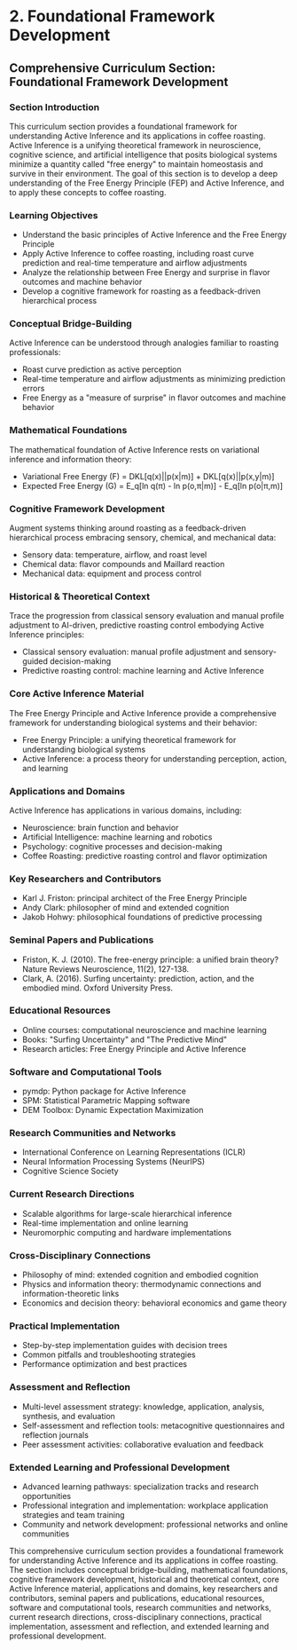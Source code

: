 # 2. Foundational Framework Development

## Comprehensive Curriculum Section: Foundational Framework Development

### Section Introduction

This curriculum section provides a foundational framework for understanding Active Inference and its applications in coffee roasting. Active Inference is a unifying theoretical framework in neuroscience, cognitive science, and artificial intelligence that posits biological systems minimize a quantity called "free energy" to maintain homeostasis and survive in their environment. The goal of this section is to develop a deep understanding of the Free Energy Principle (FEP) and Active Inference, and to apply these concepts to coffee roasting.

### Learning Objectives

* Understand the basic principles of Active Inference and the Free Energy Principle
* Apply Active Inference to coffee roasting, including roast curve prediction and real-time temperature and airflow adjustments
* Analyze the relationship between Free Energy and surprise in flavor outcomes and machine behavior
* Develop a cognitive framework for roasting as a feedback-driven hierarchical process

### Conceptual Bridge-Building

Active Inference can be understood through analogies familiar to roasting professionals:

* Roast curve prediction as active perception
* Real-time temperature and airflow adjustments as minimizing prediction errors
* Free Energy as a "measure of surprise" in flavor outcomes and machine behavior

### Mathematical Foundations

The mathematical foundation of Active Inference rests on variational inference and information theory:

* Variational Free Energy (F) = DKL[q(x)||p(x|m)] + DKL[q(x)||p(x,y|m)]
* Expected Free Energy (G) = E_q[ln q(π) - ln p(o,π|m)] - E_q[ln p(o|π,m)]

### Cognitive Framework Development

Augment systems thinking around roasting as a feedback-driven hierarchical process embracing sensory, chemical, and mechanical data:

* Sensory data: temperature, airflow, and roast level
* Chemical data: flavor compounds and Maillard reaction
* Mechanical data: equipment and process control

### Historical & Theoretical Context

Trace the progression from classical sensory evaluation and manual profile adjustment to AI-driven, predictive roasting control embodying Active Inference principles:

* Classical sensory evaluation: manual profile adjustment and sensory-guided decision-making
* Predictive roasting control: machine learning and Active Inference

### Core Active Inference Material

The Free Energy Principle and Active Inference provide a comprehensive framework for understanding biological systems and their behavior:

* Free Energy Principle: a unifying theoretical framework for understanding biological systems
* Active Inference: a process theory for understanding perception, action, and learning

### Applications and Domains

Active Inference has applications in various domains, including:

* Neuroscience: brain function and behavior
* Artificial Intelligence: machine learning and robotics
* Psychology: cognitive processes and decision-making
* Coffee Roasting: predictive roasting control and flavor optimization

### Key Researchers and Contributors

* Karl J. Friston: principal architect of the Free Energy Principle
* Andy Clark: philosopher of mind and extended cognition
* Jakob Hohwy: philosophical foundations of predictive processing

### Seminal Papers and Publications

* Friston, K. J. (2010). The free-energy principle: a unified brain theory? Nature Reviews Neuroscience, 11(2), 127-138.
* Clark, A. (2016). Surfing uncertainty: prediction, action, and the embodied mind. Oxford University Press.

### Educational Resources

* Online courses: computational neuroscience and machine learning
* Books: "Surfing Uncertainty" and "The Predictive Mind"
* Research articles: Free Energy Principle and Active Inference

### Software and Computational Tools

* pymdp: Python package for Active Inference
* SPM: Statistical Parametric Mapping software
* DEM Toolbox: Dynamic Expectation Maximization

### Research Communities and Networks

* International Conference on Learning Representations (ICLR)
* Neural Information Processing Systems (NeurIPS)
* Cognitive Science Society

### Current Research Directions

* Scalable algorithms for large-scale hierarchical inference
* Real-time implementation and online learning
* Neuromorphic computing and hardware implementations

### Cross-Disciplinary Connections

* Philosophy of mind: extended cognition and embodied cognition
* Physics and information theory: thermodynamic connections and information-theoretic links
* Economics and decision theory: behavioral economics and game theory

### Practical Implementation

* Step-by-step implementation guides with decision trees
* Common pitfalls and troubleshooting strategies
* Performance optimization and best practices

### Assessment and Reflection

* Multi-level assessment strategy: knowledge, application, analysis, synthesis, and evaluation
* Self-assessment and reflection tools: metacognitive questionnaires and reflection journals
* Peer assessment activities: collaborative evaluation and feedback

### Extended Learning and Professional Development

* Advanced learning pathways: specialization tracks and research opportunities
* Professional integration and implementation: workplace application strategies and team training
* Community and network development: professional networks and online communities

This comprehensive curriculum section provides a foundational framework for understanding Active Inference and its applications in coffee roasting. The section includes conceptual bridge-building, mathematical foundations, cognitive framework development, historical and theoretical context, core Active Inference material, applications and domains, key researchers and contributors, seminal papers and publications, educational resources, software and computational tools, research communities and networks, current research directions, cross-disciplinary connections, practical implementation, assessment and reflection, and extended learning and professional development.